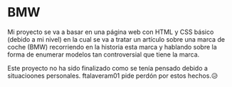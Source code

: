 # BMW
Mi proyecto se va a basar en una página web con HTML y CSS básico (debido a mi nivel) en la cual se va a tratar un artículo sobre una marca de coche (BMW) recorriendo en la historia esta marca y hablando sobre la forma de enumerar modelos tan controversial que tiene la marca.

Este proyecto no ha sido finalizado como se tenía pensado debido a situacioones personales. ftalaveram01 pide perdón por estos hechos.😥
